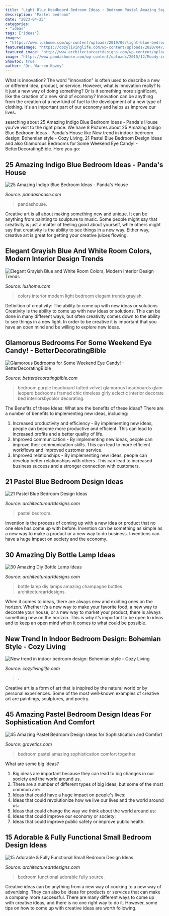 ```yaml
---
title: "Light Blue Headboard Bedroom Ideas : Bedroom Pastel Amazing Sophistication Comfort Together"
description: "Pastel bedroom"
date: "2023-04-25"
categories:
- "ideas"
tags: ["ideas"]
images:
- "https://www.lushome.com/wp-content/uploads/2019/06/light-blue-bedroom-color-trends-3.jpg"
featuredImage: "https://cozylivinglife.com/wp-content/uploads/2020/04/28-2.jpg"
featured_image: "http://www.architectureartdesigns.com/wp-content/uploads/2015/02/737-630x452.jpg"
image: "https://www.pandashouse.com/wp-content/uploads/2015/12/Moody-indigo-interior.jpg"
ShowToc: true
author: "Dr. Warren Kozey"
---
```



What is innovation?
The word "innovation" is often used to describe a new or different idea, product, or service. However, what is innovation really? Is it just a new way of doing something? Or is it something more significant, like the creation of a new kind of economy?
Innovation can be anything from the creation of a new kind of fuel to the development of a new type of clothing. It's an important part of our economy and helps us improve our lives.

	

		
searching about 25 Amazing Indigo Blue Bedroom Ideas - Panda&#039;s House you've visit to the right place. We have 8 Pictures about 25 Amazing Indigo Blue Bedroom Ideas - Panda&#039;s House like New trend in indoor bedroom design: Bohemian style - Cozy Living, 21 Pastel Blue Bedroom Design Ideas and also Glamorous Bedrooms for Some Weekend Eye Candy! - BetterDecoratingBible. Here you go:
		
    
## 25 Amazing Indigo Blue Bedroom Ideas - Panda&#039;s House

<img loading=lazy src="https://www.pandashouse.com/wp-content/uploads/2015/12/Moody-indigo-interior.jpg" onerror="this.onerror=null;this.src='https://tse1.mm.bing.net/th?id=OIP.fbHoht6Y_p0qpwrKl1QBMAHaLG&amp;pid=15.1';" alt="25 Amazing Indigo Blue Bedroom Ideas - Panda&#039;s House">

_Source: pandashouse.com_

>pandashouse. 

	

Creative art is all about making something new and unique. It can be anything from painting to sculpture to music. Some people might say that creativity is just a matter of feeling good about yourself, while others might say that creativity is the ability to see things in a new way. Either way, creative art is great for getting your creative juices flowing.

    
## Elegant Grayish Blue And White Room Colors, Modern Interior Design Trends

<img loading=lazy src="https://www.lushome.com/wp-content/uploads/2019/06/light-blue-bedroom-color-trends-3.jpg" onerror="this.onerror=null;this.src='https://tse1.mm.bing.net/th?id=OIP.NtHTQwHi6KYgMsqGOC2GbAHaFL&amp;pid=15.1';" alt="Elegant Grayish Blue and White Room Colors, Modern Interior Design Trends">

_Source: lushome.com_

>colors interior modern light bedroom elegant trends grayish. 

	

Definition of creativity: The ability to come up with new ideas or solutions
Creativity is the ability to come up with new ideas or solutions. This can be done in many different ways, but often creativity comes down to the ability to see things in a new light. In order to be creative it is important that you have an open mind and be willing to explore new ideas.

    
## Glamorous Bedrooms For Some Weekend Eye Candy! - BetterDecoratingBible

<img loading=lazy src="http://betterdecoratingbible.com/wp-content/uploads/2016/09/purple-glamorous-bedroom-decorating-ideas.png" onerror="this.onerror=null;this.src='https://tse1.mm.bing.net/th?id=OIP.va7ydOhGQfnrI_RWiUwVGQHaLL&amp;pid=15.1';" alt="Glamorous Bedrooms for Some Weekend Eye Candy! - BetterDecoratingBible">

_Source: betterdecoratingbible.com_

>bedroom purple headboard tufted velvet glamorous headboards glam leopard bedrooms framed chic timeless girly eclectic interior decorate bed interiorsbycolor decorating. 

	

The Benefits of these Ideas: What are the benefits of these ideas?
There are a number of benefits to implementing new ideas, including: 
1. Increased productivity and efficiency - By implementing new ideas, people can become more productive and efficient. This can lead to increased profits and a better quality of life. 
2. Improved communication - By implementing new ideas, people can improve their communication skills. This can lead to more efficient workflows and improved customer service. 
3. Improved relationships - By implementing new ideas, people can develop better relationships with others. This can lead to increased business success and a stronger connection with customers.

    
## 21 Pastel Blue Bedroom Design Ideas

<img loading=lazy src="https://www.architectureartdesigns.com/wp-content/uploads/2015/05/325.jpg" onerror="this.onerror=null;this.src='https://tse4.mm.bing.net/th?id=OIP.9cxUkuP9o1wyrFclFu2SHQHaFj&amp;pid=15.1';" alt="21 Pastel Blue Bedroom Design Ideas">

_Source: architectureartdesigns.com_

>pastel bedroom. 

	

Invention is the process of coming up with a new idea or product that no one else has come up with before. Invention can be something as simple as a new way to make a product or a new way to do business. Inventions can have a huge impact on society and the economy.

    
## 30 Amazing Diy Bottle Lamp Ideas

<img loading=lazy src="http://www.architectureartdesigns.com/wp-content/uploads/2013/10/211.jpg" onerror="this.onerror=null;this.src='https://tse4.mm.bing.net/th?id=OIP.FftT8jtknYjcrkJXHfj7XAHaLH&amp;pid=15.1';" alt="30 Amazing Diy Bottle Lamp Ideas">

_Source: architectureartdesigns.com_

>bottle lamp diy lamps amazing champagne bottles architectureartdesigns. 

	

When it comes to ideas, there are always new and exciting ones on the horizon. Whether it’s a new way to make your favorite food, a new way to decorate your house, or a new way to market your product, there is always something new on the horizon. This is why it’s important to be open to ideas and to keep an open mind when it comes to what could be possible.

    
## New Trend In Indoor Bedroom Design: Bohemian Style - Cozy Living

<img loading=lazy src="https://cozylivinglife.com/wp-content/uploads/2020/04/28-2.jpg" onerror="this.onerror=null;this.src='https://tse3.mm.bing.net/th?id=OIP.j1FbxkFWaFi3uOhKxdLarQHaLH&amp;pid=15.1';" alt="New trend in indoor bedroom design: Bohemian style - Cozy Living">

_Source: cozylivinglife.com_

>. 

	

Creative art is a form of art that is inspired by the natural world or by personal experiences. Some of the most well-known examples of creative art are paintings, sculptures, and poetry.

    
## 45 Amazing Pastel Bedroom Design Ideas For Sophistication And Comfort

<img loading=lazy src="https://www.gravetics.com/wp-content/uploads/2017/09/Amazing-Pastel-Bedroom-Design-Ideas.jpg" onerror="this.onerror=null;this.src='https://tse4.mm.bing.net/th?id=OIP.jvAZZcE7-xwnk-VuMBga7AHaJ4&amp;pid=15.1';" alt="45 Amazing Pastel Bedroom Design Ideas for Sophistication and Comfort">

_Source: gravetics.com_

>bedroom pastel amazing sophistication comfort together. 

	

What are some big ideas?
1. Big ideas are important because they can lead to big changes in our society and the world around us.
2. There are a number of different types of big ideas, but some of the most common are: 
3. Ideas that could have a huge impact on people's lives: 
4. Ideas that could revolutionize how we live our lives and the world around us: 
5. Ideas that could change the way we think about the world around us: 
6. Ideas that could improve our economy or society: 
7. Ideas that could improve public safety or improve public health: 


    
## 15 Adorable &amp; Fully Functional Small Bedroom Design Ideas

<img loading=lazy src="http://www.architectureartdesigns.com/wp-content/uploads/2015/02/737-630x452.jpg" onerror="this.onerror=null;this.src='https://tse3.mm.bing.net/th?id=OIP.TKd-T_XRQB7qN5Ga5MkVuQHaFU&amp;pid=15.1';" alt="15 Adorable &amp; Fully Functional Small Bedroom Design Ideas">

_Source: architectureartdesigns.com_

>bedroom functional adorable fully source. 

	

Creative ideas can be anything from a new way of cooking to a new way of advertising. They can also be ideas for products or services that can make a company more successful. There are many different ways to come up with creative ideas, and there is no one right way to do it. However, some tips on how to come up with creative ideas are worth following.

